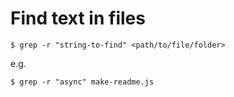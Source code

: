 # Find text in files

`$ grep -r "string-to-find" <path/to/file/folder>`

e.g.

`$ grep -r "async" make-readme.js`